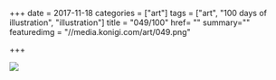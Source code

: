 +++
date = 2017-11-18
categories = ["art"]
tags = ["art", "100 days of illustration", "illustration"]
title = "049/100"
href= ""
summary=""
featuredimg = "//media.konigi.com/art/049.png"

+++

<img src="//media.konigi.com/art/049.png" />
